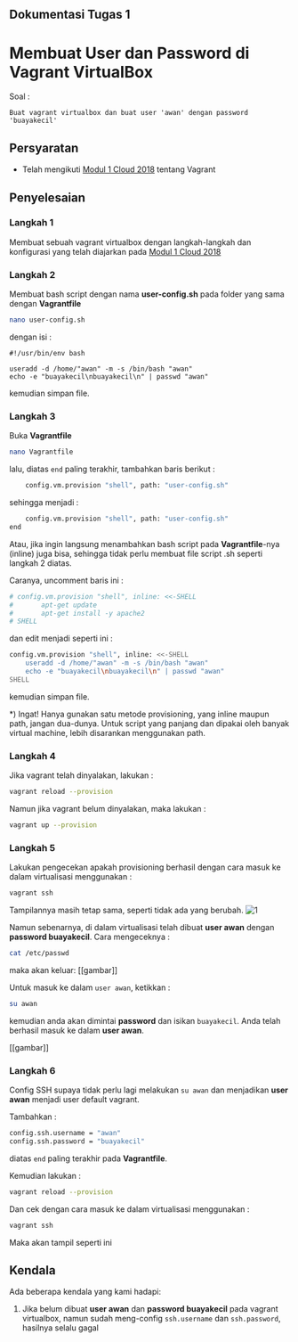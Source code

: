 ## Dokumentasi Tugas 1
# Membuat User dan Password di Vagrant VirtualBox

Soal :
```
Buat vagrant virtualbox dan buat user 'awan' dengan password 'buayakecil'
```
## Persyaratan
* Telah mengikuti [Modul 1 Cloud 2018](https://github.com/fathoniadi/cloud-2018/tree/master/vagrant "Modul 1 Cloud 2018") tentang Vagrant
## Penyelesaian
### **Langkah 1**
Membuat sebuah vagrant virtualbox dengan langkah-langkah dan konfigurasi yang telah diajarkan pada [Modul 1 Cloud 2018](https://github.com/fathoniadi/cloud-2018/tree/master/vagrant "Modul 1 Cloud 2018")

### **Langkah 2**
Membuat bash script dengan nama **user-config.sh** pada folder yang sama dengan **Vagrantfile**
```bash
nano user-config.sh
```
dengan isi :
```
#!/usr/bin/env bash

useradd -d /home/"awan" -m -s /bin/bash "awan"
echo -e "buayakecil\nbuayakecil\n" | passwd "awan"
```
kemudian simpan file.

### **Langkah 3**
Buka **Vagrantfile**
```bash
nano Vagrantfile
```
lalu, diatas ```end``` paling terakhir, tambahkan baris berikut :
```bash
    config.vm.provision "shell", path: "user-config.sh"
 ```
sehingga menjadi :
```bash
    config.vm.provision "shell", path: "user-config.sh"
end
 ```

Atau, jika ingin langsung menambahkan bash script pada **Vagrantfile**-nya (inline) juga bisa, sehingga tidak perlu membuat file script .sh seperti langkah 2 diatas.

Caranya, uncomment baris ini :
```bash
# config.vm.provision "shell", inline: <<-SHELL
#   	apt-get update
#   	apt-get install -y apache2
# SHELL
```
dan edit menjadi seperti ini :
```bash
config.vm.provision "shell", inline: <<-SHELL
    useradd -d /home/"awan" -m -s /bin/bash "awan"
    echo -e "buayakecil\nbuayakecil\n" | passwd "awan"
SHELL
```
kemudian simpan file.

*) Ingat! Hanya gunakan satu metode provisioning, yang inline maupun path, jangan dua-dunya. Untuk script yang panjang dan dipakai oleh banyak virtual machine, lebih disarankan menggunakan path.

### **Langkah 4**
Jika vagrant telah dinyalakan, lakukan :
```bash
vagrant reload --provision
```
Namun jika vagrant belum dinyalakan, maka lakukan :
```bash
vagrant up --provision
```

### **Langkah 5**
Lakukan pengecekan apakah provisioning berhasil dengan cara masuk ke dalam virtualisasi menggunakan :
```bash
vagrant ssh
```
Tampilannya masih tetap sama, seperti tidak ada yang berubah.
![1](/soal1/1.png)

Namun sebenarnya, di dalam virtualisasi telah dibuat **user awan** dengan **password buayakecil**. Cara mengeceknya :
```bash
cat /etc/passwd
```
maka akan keluar:
[[gambar]]

Untuk masuk ke dalam ```user awan```, ketikkan :
```bash
su awan
```
kemudian anda akan dimintai **password** dan isikan ```buayakecil```. Anda telah berhasil masuk ke dalam **user awan**.

[[gambar]]

### **Langkah 6**
Config SSH supaya tidak perlu lagi melakukan ```su awan``` dan menjadikan **user awan** menjadi user default vagrant.

Tambahkan :
```bash
config.ssh.username = "awan"
config.ssh.password = "buayakecil"
```
diatas ```end``` paling terakhir pada **Vagrantfile**.

Kemudian lakukan :
```bash
vagrant reload --provision
```
Dan cek dengan cara masuk ke dalam virtualisasi menggunakan :
```bash
vagrant ssh
```

Maka akan tampil seperti ini 



## Kendala
Ada beberapa kendala yang kami hadapi:

1. Jika belum dibuat **user awan** dan **password buayakecil** pada vagrant virtualbox, namun sudah meng-config ```ssh.username``` dan ```ssh.password```, hasilnya selalu gagal
